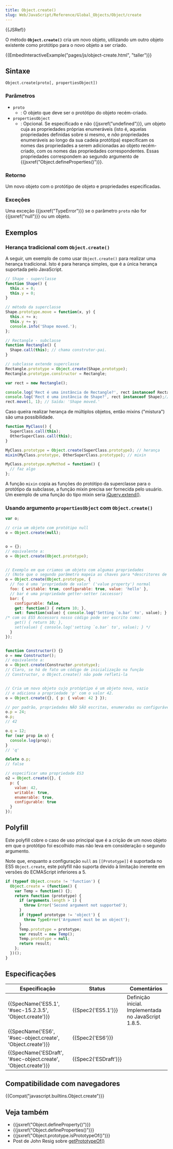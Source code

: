 ```yaml
---
title: Object.create()
slug: Web/JavaScript/Reference/Global_Objects/Object/create
---
```

{{JSRef}}

O método **`Object.create()`** cria um novo objeto, utilizando um outro objeto existente como protótipo para o novo objeto a ser criado.

{{EmbedInteractiveExample("pages/js/object-create.html", "taller")}}

## Sintaxe

```
Object.create(proto[, propertiesObject])
```

### Parâmetros

- `proto`
  - : O objeto que deve ser o protótipo do objeto recém-criado.
- `propertiesObject`
  - : Opcional. Se especificado e não {{jsxref("undefined")}}, um objeto cuja as propriedades próprias enumeráveis (isto é, aquelas propriedades definidas sobre si mesmo, e _não_ propriedades enumeráveis ao longo da sua cadeia protótipa) especificam os nomes das propriedades a serem adicionadas ao objeto recém-criado, com os nomes das propriedades correspondentes. Essas propriedades correspondem ao segundo argumento de {{jsxref("Object.defineProperties()")}}.

### Retorno

Um novo objeto com o protótipo de objeto e propriedades especificadas.

### Exceções

Uma exceção {{jsxref("TypeError")}} se o parâmetro `proto` não for {{jsxref("null")}} ou um objeto.

## Exemplos

### Herança tradicional com `Object.create()`

A seguir, um exemplo de como usar `Object.create()` para realizar uma herança tradicional. Isto é para herança simples, que é a única herança suportada pelo JavaScript.

```js
// Shape - superclasse
function Shape() {
  this.x = 0;
  this.y = 0;
}

// método da superclasse
Shape.prototype.move = function(x, y) {
  this.x += x;
  this.y += y;
  console.info('Shape moved.');
};

// Rectangle - subclasse
function Rectangle() {
  Shape.call(this); // chama construtor-pai.
}

// subclasse extende superclasse
Rectangle.prototype = Object.create(Shape.prototype);
Rectangle.prototype.constructor = Rectangle;

var rect = new Rectangle();

console.log('Rect é uma instância de Rectangle?', rect instanceof Rectangle);// true
console.log('Rect é uma instância de Shape?', rect instanceof Shape);// true
rect.move(1, 1); // Saída: 'Shape moved.'
```

Caso queira realizar herança de múltiplos objetos, então mixins ("mistura") são uma possibilidade.

```js
function MyClass() {
  SuperClass.call(this);
  OtherSuperClass.call(this);
}

MyClass.prototype = Object.create(SuperClass.prototype); // herança
mixin(MyClass.prototype, OtherSuperClass.prototype); // mixin

MyClass.prototype.myMethod = function() {
  // faz algo
};
```

A função `mixin` copia as funções do protótipo da superclasse para o protótipo da subclasse, a função mixin precisa ser fornecida pelo usuário. Um exemplo de uma função do tipo mixin seria [jQuery.extend()](https://api.jquery.com/jQuery.extend/).

### Usando argumento `propertiesObject` com `Object.create()`

```js
var o;

// cria um objeto com protótipo null
o = Object.create(null);


o = {};
// equivalente a:
o = Object.create(Object.prototype);


// Exemplo em que criamos um objeto com algumas propriedades
// (Note que o segundo parâmetro mapeia as chaves para *descritores de propriedade*.)
o = Object.create(Object.prototype, {
  // foo é uma 'propriedade de valor' ('value property') normal
  foo: { writable: true, configurable: true, value: 'hello' },
  // bar é uma propriedade getter-setter (accessor)
  bar: {
    configurable: false,
    get: function() { return 10; },
    set: function(value) { console.log('Setting `o.bar` to', value); }
/* com os ES5 Accessors nosso código pode ser escrito como:
    get() { return 10; },
    set(value) { console.log('setting `o.bar` to', value); } */
  }
});


function Constructor() {}
o = new Constructor();
// equivalente a:
o = Object.create(Constructor.prototype);
// Claro, se há de fato um código de inicialização na função
// Constructor, o Object.create() não pode refleti-la


// Cria um novo objeto cujo protóptipo é um objeto novo, vazio
// e adiciona a propriedade 'p' com o valor 42.
o = Object.create({}, { p: { value: 42 } });

// por padrão, propriedades NÃO SÃO escritas, enumeradas ou configuráveis:
o.p = 24;
o.p;
// 42

o.q = 12;
for (var prop in o) {
  console.log(prop);
}
// 'q'

delete o.p;
// false

// especificar uma propriedade ES3
o2 = Object.create({}, {
  p: {
    value: 42,
    writable: true,
    enumerable: true,
    configurable: true
  }
});
```

## Polyfill

Este polyfill cobre o caso de uso principal que é a crição de um novo objeto em que o protótipo foi escolhido mas não leva em consideração o segundo argumento.

Note que, enquanto a configuração `null` as `[[Prototype]]` é suportada no ES5 `Object.create`, este polyfill não suporta devido à limitação inerente em versões do ECMAScript inferiores a 5.

```js
if (typeof Object.create != 'function') {
  Object.create = (function() {
    var Temp = function() {};
    return function (prototype) {
      if (arguments.length > 1) {
        throw Error('Second argument not supported');
      }
      if (typeof prototype != 'object') {
        throw TypeError('Argument must be an object');
      }
      Temp.prototype = prototype;
      var result = new Temp();
      Temp.prototype = null;
      return result;
    };
  })();
}
```

## Especificações

| Especificação                                                                        | Status                       | Comentários                                          |
| ------------------------------------------------------------------------------------ | ---------------------------- | ---------------------------------------------------- |
| {{SpecName('ES5.1', '#sec-15.2.3.5', 'Object.create')}}             | {{Spec2('ES5.1')}}     | Definição inicial. Implementada no JavaScript 1.8.5. |
| {{SpecName('ES6', '#sec-object.create', 'Object.create')}}         | {{Spec2('ES6')}}         |                                                      |
| {{SpecName('ESDraft', '#sec-object.create', 'Object.create')}} | {{Spec2('ESDraft')}} |                                                      |

## Compatibilidade com navegadores

{{Compat("javascript.builtins.Object.create")}}

## Veja também

- {{jsxref("Object.defineProperty()")}}
- {{jsxref("Object.defineProperties()")}}
- {{jsxref("Object.prototype.isPrototypeOf()")}}
- Post de John Resig sobre [getPrototypeOf()](http://ejohn.org/blog/objectgetprototypeof/)
